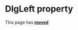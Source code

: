 # DlgLeft property

This page has [**moved**](https://lib-docs.delphidabbler.com/AboutBox/3.6/API/TPJAboutBoxDlg-DlgLeft)